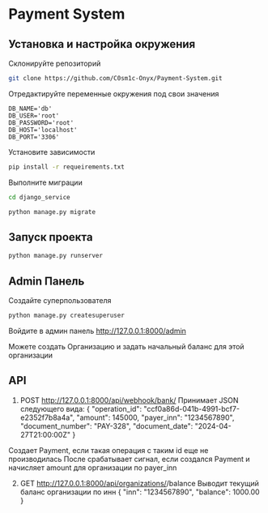 # Payment System

## Установка и настройка окружения
Склонируйте репозиторий
```bash
git clone https://github.com/C0sm1c-Onyx/Payment-System.git
```
Отредактируйте переменные окружения под свои значения
```env
DB_NAME='db'
DB_USER='root'
DB_PASSWORD='root'
DB_HOST='localhost'
DB_PORT='3306'
```
Установите зависимости
```bash
pip install -r requeirements.txt
```
Выполните миграции
```bash
cd django_service
```
```bash
python manage.py migrate
```
## Запуск проекта
```bash
python manage.py runserver
```

## Admin Панель
Cоздайте суперпользователя
```bash
python manage.py createsuperuser
```
Войдите в админ панель
http://127.0.0.1:8000/admin

Можете создать Организацию и задать начальный баланс для этой организации

## API
1.  POST http://127.0.0.1:8000/api/webhook/bank/
Принимает JSON следующего вида:
{
  "operation_id": "ccf0a86d-041b-4991-bcf7-e2352f7b8a4a",
  "amount": 145000,
  "payer_inn": "1234567890",
  "document_number": "PAY-328",
  "document_date": "2024-04-27T21:00:00Z"
}

Создает Payment, если такая операция с таким id еще не производилась
После срабатывает сигнал, если создался Payment и начисляет amount для организации по payer_inn

2. GET http://127.0.0.1:8000/api/organizations/<inn>/balance
Выводит текущий баланс организации по инн
{
   "inn": "1234567890",
   "balance": 1000.00
}

